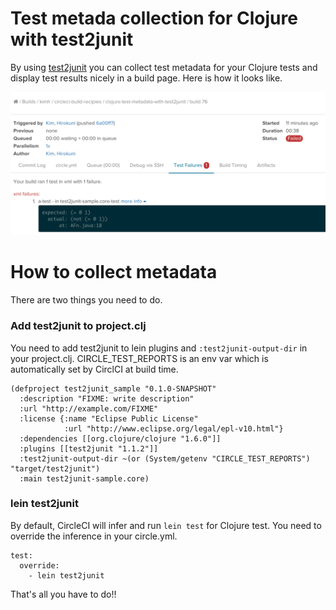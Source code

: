 # Test metada collection for Clojure with test2junit

By using [test2junit](https://github.com/ruedigergad/test2junit) you can collect test metadata for your Clojure tests and display test results nicely in a build page. Here is how it looks like.

![screenshot](screenshot.png)

# How to collect metadata
There are two things you need to do.

### Add test2junit to project.clj

You need to add test2junit to lein plugins and `:test2junit-output-dir` in your project.clj. CIRCLE_TEST_REPORTS is an env var which is automatically set by CirclCI at build time.

```
(defproject test2junit_sample "0.1.0-SNAPSHOT"
  :description "FIXME: write description"
  :url "http://example.com/FIXME"
  :license {:name "Eclipse Public License"
            :url "http://www.eclipse.org/legal/epl-v10.html"}
  :dependencies [[org.clojure/clojure "1.6.0"]]
  :plugins [[test2junit "1.1.2"]]
  :test2junit-output-dir ~(or (System/getenv "CIRCLE_TEST_REPORTS") "target/test2junit")
  :main test2junit-sample.core)
```

### lein test2junit
By default, CircleCI will infer and run `lein test` for Clojure test. You need to override the inference in your circle.yml.

```
test:
  override:
    - lein test2junit
```

That's all you have to do!!


